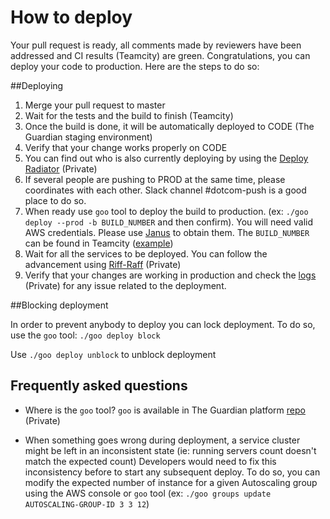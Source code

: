 # How to deploy

Your pull request is ready, all comments made by reviewers have been addressed and CI results (Teamcity) are green.
Congratulations, you can deploy your code to production. Here are the steps to do so:

##Deploying

1. Merge your pull request to master
2. Wait for the tests and the build to finish (Teamcity)
3. Once the build is done, it will be automatically deployed to CODE (The Guardian staging environment)
4. Verify that your change works properly on CODE
5. You can find out who is also currently deploying by using the [Deploy Radiator](https://frontend.gutools.co.uk/deploys-radiator) (Private)
6. If several people are pushing to PROD at the same time, please coordinates with each other. Slack channel #dotcom-push is a good place to do so.
7. When ready use `goo` tool to deploy the build to production. (ex: `./goo deploy --prod -b BUILD_NUMBER` and then confirm). You will need valid AWS credentials. Please use [Janus](https://janus.gutools.co.uk/#) to obtain them. The `BUILD_NUMBER` can be found in Teamcity ([example](images/build-number-tc.png))
8. Wait for all the services to be deployed. You can follow the advancement using [Riff-Raff](https://riffraff.gutools.co.uk/) (Private)
9. Verify that your changes are working in production and check the [logs](https://kibana.gu-web.net/goto/7c4f5f1b8b3c0b49055b3611d5d7810e) (Private) for any issue related to the deployment.


##Blocking deployment

In order to prevent anybody to deploy you can lock deployment. To do so, use the `goo` tool:
`./goo deploy block`

Use `./goo deploy unblock` to unblock deployment

##  Frequently asked questions

- Where is the `goo` tool?
`goo` is available in The Guardian platform [repo](https://github.com/guardian/platform/) (Private)

- When something goes wrong during deployment, a service cluster might be left in an inconsistent state (ie: running servers count doesn't match the expected count)
Developers would need to fix this inconsistency before to start any subsequent deploy.
To do so, you can modify the expected number of instance for a given Autoscaling group using the AWS console or `goo` tool (ex: `./goo groups update AUTOSCALING-GROUP-ID 3 3 12`)

